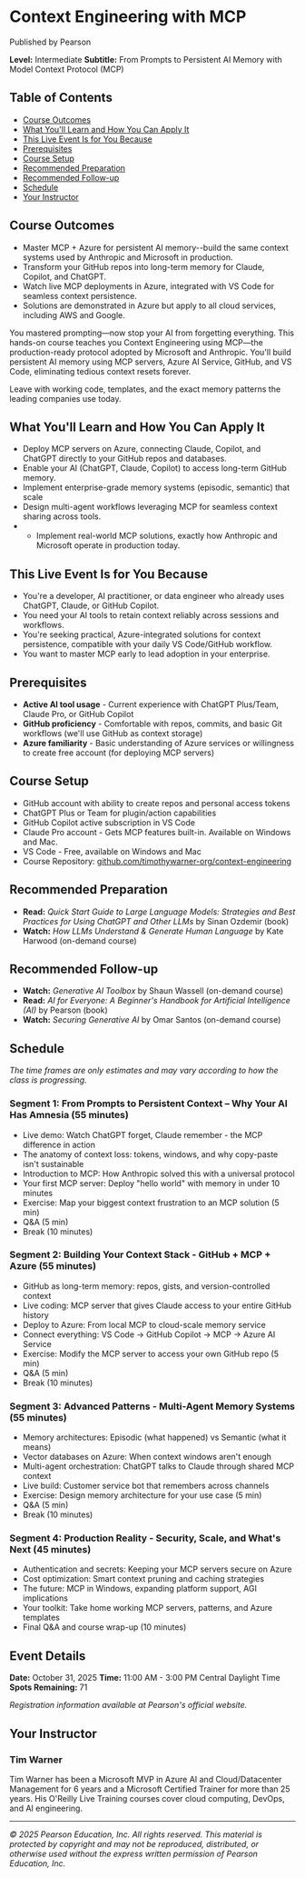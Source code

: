 # Context Engineering with MCP

Published by Pearson

**Level:** Intermediate
**Subtitle:** From Prompts to Persistent AI Memory with Model Context Protocol (MCP)

## Table of Contents

- [Course Outcomes](#course-outcomes)
- [What You'll Learn and How You Can Apply It](#what-youll-learn-and-how-you-can-apply-it)
- [This Live Event Is for You Because](#this-live-event-is-for-you-because)
- [Prerequisites](#prerequisites)
- [Course Setup](#course-setup)
- [Recommended Preparation](#recommended-preparation)
- [Recommended Follow-up](#recommended-follow-up)
- [Schedule](#schedule)
- [Your Instructor](#your-instructor)

## Course Outcomes

- Master MCP + Azure for persistent AI memory--build the same context systems used by Anthropic and Microsoft in production.
- Transform your GitHub repos into long-term memory for Claude, Copilot, and ChatGPT.
- Watch live MCP deployments in Azure, integrated with VS Code for seamless context persistence.
- Solutions are demonstrated in Azure but apply to all cloud services, including AWS and Google.

You mastered prompting—now stop your AI from forgetting everything. This hands-on course teaches you Context Engineering using MCP—the production-ready protocol adopted by Microsoft and Anthropic. You'll build persistent AI memory using MCP servers, Azure AI Service, GitHub, and VS Code, eliminating tedious context resets forever.

Leave with working code, templates, and the exact memory patterns the leading companies use today.

## What You'll Learn and How You Can Apply It

- Deploy MCP servers on Azure, connecting Claude, Copilot, and ChatGPT directly to your GitHub repos and databases.
- Enable your AI (ChatGPT, Claude, Copilot) to access long-term GitHub memory.
- Implement enterprise-grade memory systems (episodic, semantic) that scale
- Design multi-agent workflows leveraging MCP for seamless context sharing across tools.
- - Implement real-world MCP solutions, exactly how Anthropic and Microsoft operate in production today.

## This Live Event Is for You Because

- You're a developer, AI practitioner, or data engineer who already uses ChatGPT, Claude, or GitHub Copilot.
- You need your AI tools to retain context reliably across sessions and workflows.
- You're seeking practical, Azure-integrated solutions for context persistence, compatible with your daily VS Code/GitHub workflow.
- You want to master MCP early to lead adoption in your enterprise.

## Prerequisites

- **Active AI tool usage** - Current experience with ChatGPT Plus/Team, Claude Pro, or GitHub Copilot
- **GitHub proficiency** - Comfortable with repos, commits, and basic Git workflows (we'll use GitHub as context storage)
- **Azure familiarity** - Basic understanding of Azure services or willingness to create free account (for deploying MCP servers)

## Course Setup

- GitHub account with ability to create repos and personal access tokens
- ChatGPT Plus or Team for plugin/action capabilities
- GitHub Copilot active subscription in VS Code
- Claude Pro account - Gets MCP features built-in. Available on Windows and Mac.
- VS Code - Free, available on Windows and Mac
- Course Repository: [github.com/timothywarner-org/context-engineering](https://github.com/timothywarner-org/context-engineering)

## Recommended Preparation

- **Read:** *Quick Start Guide to Large Language Models: Strategies and Best Practices for Using ChatGPT and Other LLMs* by Sinan Ozdemir (book)
- **Watch:** *How LLMs Understand & Generate Human Language* by Kate Harwood (on-demand course)

## Recommended Follow-up

- **Watch:** *Generative AI Toolbox* by Shaun Wassell (on-demand course)
- **Read:** *AI for Everyone: A Beginner's Handbook for Artificial Intelligence (AI)* by Pearson (book)
- **Watch:** *Securing Generative AI* by Omar Santos (on-demand course)

## Schedule

*The time frames are only estimates and may vary according to how the class is progressing.*

### Segment 1: From Prompts to Persistent Context – Why Your AI Has Amnesia (55 minutes)

- Live demo: Watch ChatGPT forget, Claude remember - the MCP difference in action
- The anatomy of context loss: tokens, windows, and why copy-paste isn't sustainable
- Introduction to MCP: How Anthropic solved this with a universal protocol
- Your first MCP server: Deploy "hello world" with memory in under 10 minutes
- Exercise: Map your biggest context frustration to an MCP solution (5 min)
- Q&A (5 min)
- Break (10 minutes)

### Segment 2: Building Your Context Stack - GitHub + MCP + Azure (55 minutes)

- GitHub as long-term memory: repos, gists, and version-controlled context
- Live coding: MCP server that gives Claude access to your entire GitHub history
- Deploy to Azure: From local MCP to cloud-scale memory service
- Connect everything: VS Code → GitHub Copilot → MCP → Azure AI Service
- Exercise: Modify the MCP server to access your own GitHub repo (5 min)
- Q&A (5 min)
- Break (10 minutes)

### Segment 3: Advanced Patterns - Multi-Agent Memory Systems (55 minutes)

- Memory architectures: Episodic (what happened) vs Semantic (what it means)
- Vector databases on Azure: When context windows aren't enough
- Multi-agent orchestration: ChatGPT talks to Claude through shared MCP context
- Live build: Customer service bot that remembers across channels
- Exercise: Design memory architecture for your use case (5 min)
- Q&A (5 min)
- Break (10 minutes)

### Segment 4: Production Reality - Security, Scale, and What's Next (45 minutes)

- Authentication and secrets: Keeping your MCP servers secure on Azure
- Cost optimization: Smart context pruning and caching strategies
- The future: MCP in Windows, expanding platform support, AGI implications
- Your toolkit: Take home working MCP servers, patterns, and Azure templates
- Final Q&A and course wrap-up (10 minutes)

## Event Details

**Date:** October 31, 2025
**Time:** 11:00 AM - 3:00 PM Central Daylight Time
**Spots Remaining:** 71

*Registration information available at Pearson's official website.*

## Your Instructor

### Tim Warner

Tim Warner has been a Microsoft MVP in Azure AI and Cloud/Datacenter Management for 6 years and a Microsoft Certified Trainer for more than 25 years. His O'Reilly Live Training courses cover cloud computing, DevOps, and AI engineering.

---

*© 2025 Pearson Education, Inc. All rights reserved. This material is protected by copyright and may not be reproduced, distributed, or otherwise used without the express written permission of Pearson Education, Inc.*


